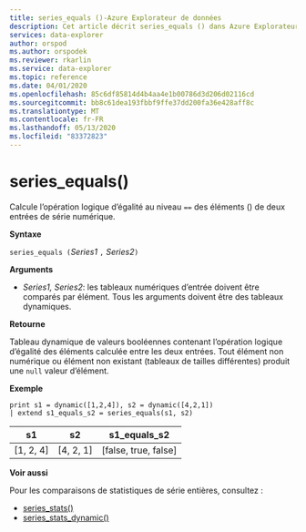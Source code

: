 ```yaml
---
title: series_equals ()-Azure Explorateur de données
description: Cet article décrit series_equals () dans Azure Explorateur de données.
services: data-explorer
author: orspod
ms.author: orspodek
ms.reviewer: rkarlin
ms.service: data-explorer
ms.topic: reference
ms.date: 04/01/2020
ms.openlocfilehash: 85c6df85814d4b4aa4e1b00786d3d206d02116cd
ms.sourcegitcommit: bb8c61dea193fbbf9ffe37dd200fa36e428aff8c
ms.translationtype: MT
ms.contentlocale: fr-FR
ms.lasthandoff: 05/13/2020
ms.locfileid: "83372823"
---
```

# <a name="series_equals"></a>series_equals()

Calcule l’opération logique d’égalité au niveau `==` des éléments () de deux entrées de série numérique.

**Syntaxe**

`series_equals (`*Series1* `,` *Series2*`)`

**Arguments**

* *Series1, Series2*: les tableaux numériques d’entrée doivent être comparés par élément. Tous les arguments doivent être des tableaux dynamiques. 

**Retourne**

Tableau dynamique de valeurs booléennes contenant l’opération logique d’égalité des éléments calculée entre les deux entrées. Tout élément non numérique ou élément non existant (tableaux de tailles différentes) produit une `null` valeur d’élément.

**Exemple**

<!-- csl: https://help.kusto.windows.net:443/Samples -->
```kusto
print s1 = dynamic([1,2,4]), s2 = dynamic([4,2,1])
| extend s1_equals_s2 = series_equals(s1, s2)
```

|s1|s2|s1_equals_s2|
|---|---|---|
|[1, 2, 4]|[4, 2, 1]|[false, true, false]|

**Voir aussi**

Pour les comparaisons de statistiques de série entières, consultez :
* [series_stats()](series-statsfunction.md)
* [series_stats_dynamic()](series-stats-dynamicfunction.md)
